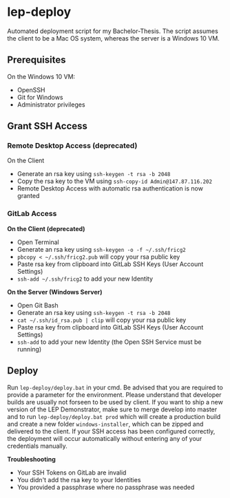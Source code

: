 # lep-deploy

Automated deployment script for my Bachelor-Thesis.
The script assumes the client to be a Mac OS system, whereas the server is a Windows 10 VM.

## Prerequisites

On the Windows 10 VM:
- OpenSSH
- Git for Windows
- Administrator privileges

## Grant SSH Access

### Remote Desktop Access (deprecated)

On the Client
- Generate an rsa key using `ssh-keygen -t rsa -b 2048`
- Copy the rsa key to the VM using `ssh-copy-id Admin@147.87.116.202`
- Remote Desktop Access with automatic rsa authentication is now granted

### GitLab Access

**On the Client (deprecated)**
- Open Terminal
- Generate an rsa key using `ssh-keygen -o -f ~/.ssh/fricg2`
- `pbcopy < ~/.ssh/fricg2.pub` will copy your rsa public key
- Paste rsa key from clipboard into GitLab SSH Keys (User Account Settings)
- `ssh-add ~/.ssh/fricg2` to add your new Identity

**On the Server (Windows Server)**
- Open Git Bash
- Generate an rsa key using `ssh-keygen -t rsa -b 2048`
- `cat ~/.ssh/id_rsa.pub | clip` will copy your rsa public key
- Paste rsa key from clipboard into GitLab SSH Keys (User Account Settings)
- `ssh-add` to add your new Identity (the Open SSH Service must be running)

## Deploy

Run `lep-deploy/deploy.bat` in your cmd. Be advised that you are required to provide a parameter for the environment. Please understand that developer builds are usually not forseen to be used by client. If you want to ship a new version of the LEP Demonstrator, make sure to merge develop into master and to run `lep-deploy/deploy.bat prod` which will create a production build and create a new folder `windows-installer`, which can be zipped and delivered to the client.
If your SSH access has been configured correctly, the deployment will occur automatically without entering any of your credentials manually.

**Troubleshooting**
- Your SSH Tokens on GitLab are invalid
- You didn't add the rsa key to your Identities
- You provided a passphrase where no passphrase was needed

